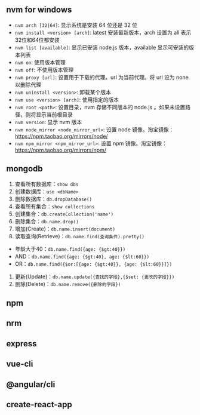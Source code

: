 ## nvm for windows
- `nvm arch [32|64]`: 显示系统是安装 64 位还是 32 位
- `nvm install <version> [arch]`: latest 安装最新版本，arch 设置为 all 表示32位和64位都安装
- `nvm list [available]`: 显示已安装 node.js 版本，available 显示可安装的版本列表
- `nvm on`: 使用版本管理
- `nvm off`: 不使用版本管理
- `nvm proxy [url]`: 设置用于下载的代理。url 为当前代理。将 url 设为 none 以删除代理
- `nvm uninstall <version>`: 卸载某个版本
- `nvm use <version> [arch]`: 使用指定的版本
- `nvm root <path>`: 设置目录，nvm 存储不同版本的 node.js 。如果未设置路径，则将显示当前根目录
- `nvm version`: 显示 nvm 版本
- `nvm node_mirror <node_mirror_url>`: 设置 node 镜像。淘宝镜像：https://npm.taobao.org/mirrors/node/
- `nvm npm_mirror <npm_mirror_url>`: 设置 npm 镜像。淘宝镜像：https://npm.taobao.org/mirrors/npm/
## mongodb
1. 查看所有数据库：`show dbs`
1. 创建数据库：`use <dbName>`
1. 删除数据库：`db.dropDatabase()`
1. 查看所有集合：`show collections`
1. 创建集合：`db.createCollection('name')`
1. 删除集合：`db.name.drop()`
1. 增加(Create)：`db.name.insert(document)`
1. 读取查询(Retrieve)：`db.name.find(查询条件).pretty()`
  - 年龄大于40：`db.name.find({age: {$gt:40}})`
  - AND：`db.name.find({age: {$gt:40}, age: {$lt:60}})`
  - OR：`db.name.find({$or:[{age: {$gt:40}}, {age: {$lt:60}}]})`
1. 更新(Update)：`db.name.update({查找的字段},{$set: {更改的字段}})`
1. 删除(Delete)：`db.name.remove({删除的字段})`
## npm 

## nrm
## express
## vue-cli
## @angular/cli
## create-react-app